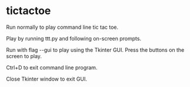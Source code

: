 # tictactoe

Run normally to play command line tic tac toe.

Play by running ttt.py and following on-screen prompts.

Run with flag --gui to play using the Tkinter GUI. Press the buttons on the screen to play.

Ctrl+D to exit command line program.

Close Tkinter window to exit GUI.
